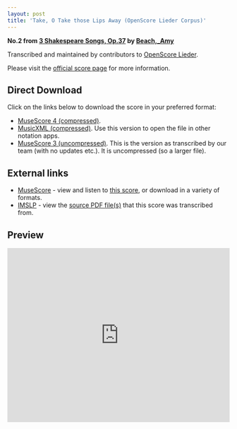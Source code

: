 ```yaml
---
layout: post
title: 'Take, O Take those Lips Away (OpenScore Lieder Corpus)'
---
```


__No.2 from [3 Shakespeare Songs, Op.37](https://fourscoreandmore.org/openscore/lieder/Beach%2C_Amy/3_Shakespeare_Songs%2C_Op.37/) by [Beach,_Amy](https://fourscoreandmore.org/openscore/lieder/Beach%2C_Amy)__

Transcribed and maintained by contributors to [OpenScore Lieder].

Please visit the [official score page] for more information.

[official score page]: https://musescore.com/openscore-lieder-corpus/scores/6564767
[OpenScore Lieder]: https://musescore.com/openscore-lieder-corpus

## Direct Download

Click on the links below to download the score in your preferred format:
- [MuseScore 4 (compressed)](https://fourscoreandmore.org/openscore/lieder/Beach%2C_Amy/3_Shakespeare_Songs%2C_Op.37/2_Take%2C_O_Take_those_Lips_Away.mscz).
- [MusicXML (compressed)](https://fourscoreandmore.org/openscore/lieder/Beach%2C_Amy/3_Shakespeare_Songs%2C_Op.37/2_Take%2C_O_Take_those_Lips_Away.mxl). Use this version to open the file in other notation apps.
- [MuseScore 3 (uncompressed)](https://raw.githubusercontent.com/OpenScore/Lieder/refs/heads/main/scores/Beach%2C_Amy/3_Shakespeare_Songs%2C_Op.37/2_Take%2C_O_Take_those_Lips_Away/lc6564767.mscx). This is the version as transcribed by our team (with no updates etc.). It is uncompressed (so a larger file).

## External links

- [MuseScore] - view and listen to [this score][MuseScore], or download in a variety of formats.
- [IMSLP] - view the [source PDF file(s)][IMSLP] that this score was transcribed from.

[MuseScore]: https://musescore.com/score/6564767
[IMSLP]: https://imslp.org/wiki/Special:ReverseLookup/637441

## Preview

<iframe width="100%" height="394" src="https://musescore.com/openscore-lieder-corpus/scores/6564767/embed" frameborder="0" allowfullscreen allow="autoplay; fullscreen"></iframe>
